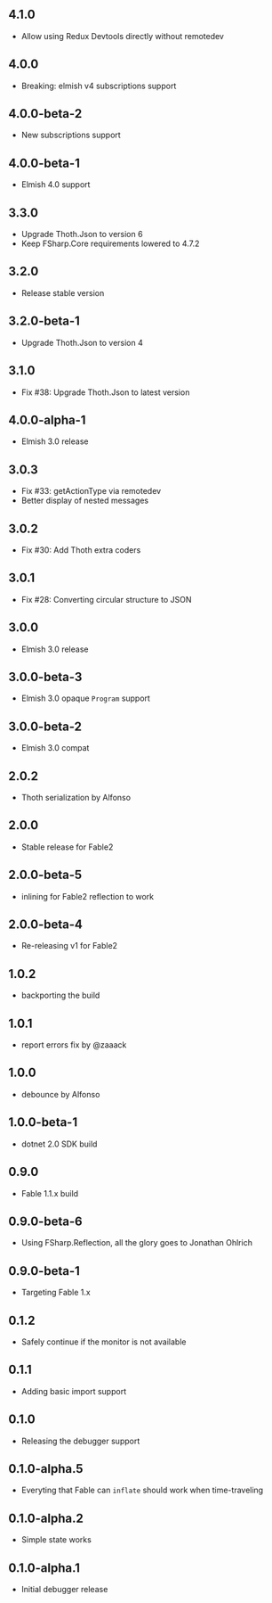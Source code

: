 ## 4.1.0

* Allow using Redux Devtools directly without remotedev

## 4.0.0

* Breaking: elmish v4 subscriptions support

## 4.0.0-beta-2

* New subscriptions support

## 4.0.0-beta-1

* Elmish 4.0 support

## 3.3.0

* Upgrade Thoth.Json to version 6
* Keep FSharp.Core requirements lowered to 4.7.2

## 3.2.0

* Release stable version

## 3.2.0-beta-1

* Upgrade Thoth.Json to version 4

## 3.1.0

* Fix #38: Upgrade Thoth.Json to latest version

## 4.0.0-alpha-1

* Elmish 3.0 release

## 3.0.3

* Fix #33: getActionType via remotedev
* Better display of nested messages

## 3.0.2

* Fix #30: Add Thoth extra coders

## 3.0.1

* Fix #28: Converting circular structure to JSON

## 3.0.0

* Elmish 3.0 release

## 3.0.0-beta-3

* Elmish 3.0 opaque `Program` support

## 3.0.0-beta-2

* Elmish 3.0 compat

## 2.0.2

* Thoth serialization by Alfonso

## 2.0.0

* Stable release for Fable2

## 2.0.0-beta-5

* inlining for Fable2 reflection to work

## 2.0.0-beta-4

* Re-releasing v1 for Fable2

## 1.0.2

* backporting the build

## 1.0.1

* report errors fix by @zaaack

## 1.0.0

* debounce by Alfonso

## 1.0.0-beta-1

* dotnet 2.0 SDK build

## 0.9.0

* Fable 1.1.x build

## 0.9.0-beta-6

* Using FSharp.Reflection, all the glory goes to Jonathan Ohlrich

## 0.9.0-beta-1

* Targeting Fable 1.x

## 0.1.2

* Safely continue if the monitor is not available

## 0.1.1

* Adding basic import support

## 0.1.0

* Releasing the debugger support

## 0.1.0-alpha.5

* Everyting that Fable can `inflate` should work when time-traveling

## 0.1.0-alpha.2

* Simple state works

## 0.1.0-alpha.1

* Initial debugger release
